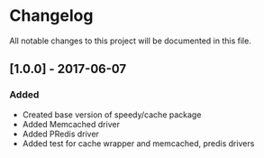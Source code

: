 # Changelog
All notable changes to this project will be documented in this file.

## [1.0.0] - 2017-06-07
### Added
- Created base version of speedy/cache package
- Added Memcached driver
- Added PRedis driver
- Added test for cache wrapper and memcached, predis drivers